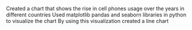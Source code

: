 Created a chart that shows the rise in cell phones usage over the years in different countries
Used matplotlib pandas and seaborn libraries in python to visualize the chart
By using this visualization created a line chart
